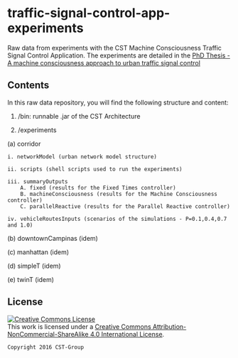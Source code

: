 # traffic-signal-control-app-experiments

Raw data from experiments with the CST Machine Consciousness Traffic Signal Control Application. The experiments are detailed in the [PhD Thesis - A machine consciousness approach to urban traffic signal control](https://www.researchgate.net/publication/304076563_A_machine_consciousness_approach_to_urban_traffic_signal_control?channel=doi&linkId=57657a4d08ae421c4489d260&showFulltext=true)

## Contents

In this raw data repository, you will find the following structure and content:

1. /bin: runnable .jar of the CST Architecture

2. /experiments

(a) corridor

    i. networkModel (urban network model structure)
    
    ii. scripts (shell scripts used to run the experiments)
    
    iii. summaryOutputs
        A. fixed (results for the Fixed Times controller)
        B. machineConsciousness (results for the Machine Consciousness controller)
        C. parallelReactive (results for the Parallel Reactive controller)
        
    iv. vehicleRoutesInputs (scenarios of the simulations - P=0.1,0.4,0.7 and 1.0)

(b) downtownCampinas (idem)

(c) manhattan (idem)

(d) simpleT (idem)

(e) twinT (idem)

## License

<a rel="license" href="http://creativecommons.org/licenses/by-nc-sa/4.0/"><img alt="Creative Commons License" style="border-width:0" src="https://i.creativecommons.org/l/by-nc-sa/4.0/88x31.png" /></a><br />This work is licensed under a <a rel="license" href="http://creativecommons.org/licenses/by-nc-sa/4.0/">Creative Commons Attribution-NonCommercial-ShareAlike 4.0 International License</a>.

    Copyright 2016 CST-Group
